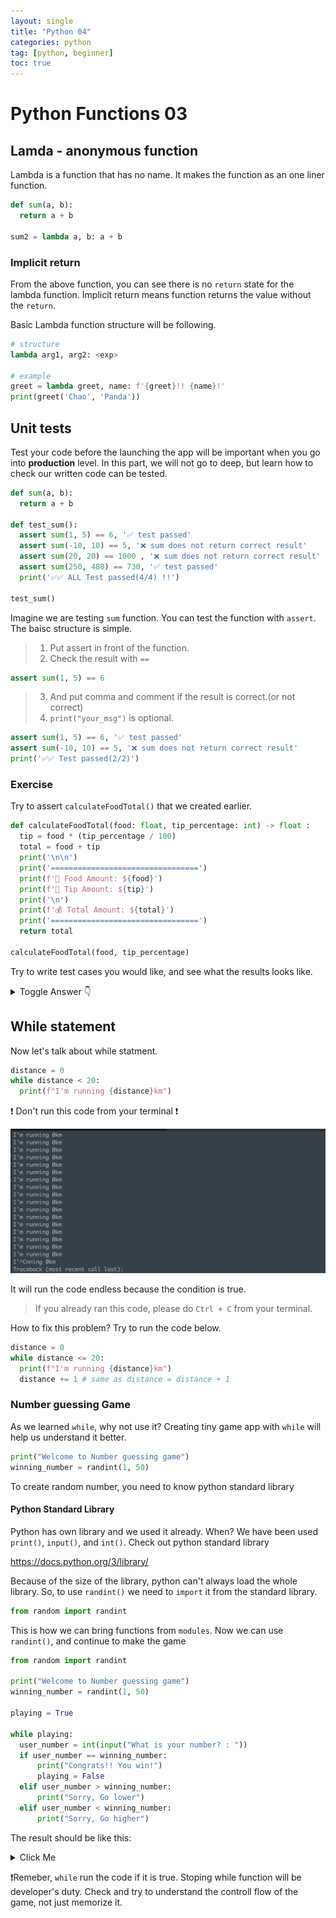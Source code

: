 ```yaml
---
layout: single
title: "Python 04"
categories: python
tag: [python, beginner]
toc: true
---
```


# Python Functions 03

## Lamda - anonymous function

Lambda is a function that has no name. It makes the function as an one liner function.

```python
def sum(a, b):
  return a + b

sum2 = lambda a, b: a + b
```

### Implicit return

From the above function, you can see there is no `return` state for the lambda function. Implicit return means function returns the value without the `return`.

Basic Lambda function structure will be following.

```python
# structure
lambda arg1, arg2: <exp>

# example
greet = lambda greet, name: f'{greet}!! {name}!'
print(greet('Chao', 'Panda'))
```

## Unit tests

Test your code before the launching the app will be important when you go into **production** level. In this part, we will not go to deep, but learn how to check our written code can be tested.

```python
def sum(a, b):
  return a + b

def test_sum():
  assert sum(1, 5) == 6, '✅ test passed'
  assert sum(-10, 10) == 5, '❌ sum does not return correct result'
  assert sum(20, 20) == 1000 , '❌ sum does not return correct result'
  assert sum(250, 480) == 730, '✅ test passed'
  print('✅✅ ALL Test passed(4/4) !!')

test_sum()
```

Imagine we are testing `sum` function. You can test the function with `assert`. The baisc structure is simple.

> 1. Put assert in front of the function.
> 2. Check the result with `==`

```python
assert sum(1, 5) == 6
```

> 3. And put comma and comment if the result is correct.(or not correct)
> 4. `print("your_msg")` is optional.

```python
assert sum(1, 5) == 6, '✅ test passed'
assert sum(-10, 10) == 5, '❌ sum does not return correct result'
print('✅✅ Test passed(2/2)')
```

### Exercise

Try to assert `calculateFoodTotal()` that we created earlier.

```python
def calculateFoodTotal(food: float, tip_percentage: int) -> float :
  tip = food * (tip_percentage / 100)
  total = food + tip
  print('\n\n')
  print('=================================')
  print(f'🍗 Food Amount: ${food}')
  print(f'💸 Tip Amount: ${tip}')
  print('\n')
  print(f'💰 Total Amount: ${total}')
  print('=================================')
  return total

calculateFoodTotal(food, tip_percentage)
```

Try to write test cases you would like, and see what the results looks like.

<details>
  <summary>Toggle Answer 👇</summary>
  <div markdown="1">

```python
def test_calculate_food_total():
  assert calculateFoodTotal(120, 20) == 144, '✅ test passed'
  assert calculateFoodTotal(120.85, 25) == 151.0625, '✅ test passed'
  assert calculateFoodTotal(120.54, 20.24) == 144, '❌ test failed'

test_calculate_food_total()
```

![Alt text](</images/2023-02-28-python_04/Screen Shot 2023-02-28 at 9.53.04 PM.png>)

  </div>
</details>

## While statement

Now let's talk about while statment.

```python
distance = 0
while distance < 20:
  print(f"I'm running {distance}km")
```

❗ Don't run this code from your terminal ❗

![Alt text](</images/2023-02-28-python_04/Screen Shot 2023-02-28 at 10.17.41 PM.png>)

It will run the code endless because the condition is true.

> If you already ran this code, please do `Ctrl + C` from your terminal.

How to fix this problem? Try to run the code below.

```python
distance = 0
while distance <= 20:
  print(f"I'm running {distance}km")
  distance += 1 # same as distance = distance + 1
```

### Number guessing Game

As we learned `while`, why not use it?
Creating tiny game app with `while` will help us understand it better.

```python
print("Welcome to Number guessing game")
winning_number = randint(1, 50)
```

To create random number, you need to know python standard library

#### Python Standard Library

Python has own library and we used it already. When? We have been used `print()`, `input()`, and `int()`.
Check out python standard library

https://docs.python.org/3/library/

Because of the size of the library, python can't always load the whole library. So, to use `randint()` we need to `import` it from the standard library.

```python
from random import randint
```

This is how we can bring functions from `modules`.
Now we can use `randint()`, and continue to make the game

```python
from random import randint

print("Welcome to Number guessing game")
winning_number = randint(1, 50)

playing = True

while playing:
  user_number = int(input("What is your number? : "))
  if user_number == winning_number:
      print("Congrats!! You win!")
      playing = False
  elif user_number > winning_number:
      print("Sorry, Go lower")
  elif user_number < winning_number:
      print("Sorry, Go higher")
```

The result should be like this:

<details>
  <summary>Click Me</summary>
  <div markdown="1">

![Alt text](</images/2023-02-28-python_04/Screen Shot 2023-02-28 at 10.49.50 PM.png>)

  </div>
</details>

❗Remeber, `while` run the code if it is true. Stoping while function will be developer's duty. Check and try to understand the controll flow of the game, not just memorize it.
